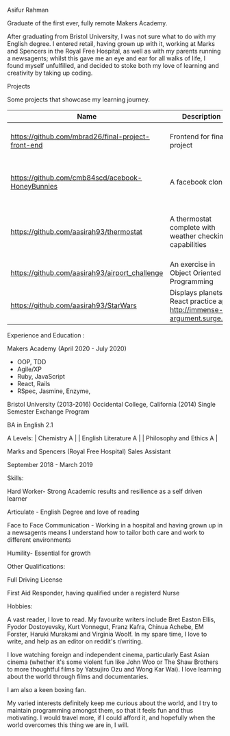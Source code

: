 Asifur Rahman

Graduate of the first ever, fully remote Makers Academy.

After graduating from Bristol University, I was not sure what to do with my English degree. I entered retail, having grown up with it,
working at Marks and Spencers in the Royal Free Hospital, as well as with my parents running a newsagents; whilst this gave me an eye and ear for all walks of life, I found myself unfulfilled, and decided to stoke both my love of learning and creativity by taking up coding. 

Projects

Some projects that showcase my learning journey.

| Name                                                   | Description       | Tech/tools        |
| ----------------------------                           | ----------------- | ----------------- 
|https://github.com/mbrad26/final-project-front-end      | Frontend for final project | React, Jest, Enzyme, Cypress
|https://github.com/cmb84scd/acebook-HoneyBunnies        | A facebook clone  | Ruby, Rails, Rspec, Capybara, Psql |
|https://github.com/aasirah93/thermostat | A thermostat complete with weather checking capabilities | JavaScript, Jasmine, JQuery, Bootstrap CSS, HTML |
|https://github.com/aasirah93/airport_challenge | An exercise in Object Oriented Programming | Ruby, RSpec |
|https://github.com/aasirah93/StarWars   | Displays planets; a React practice app: http://immense-argument.surge.sh/ | React, Cypress, Enzyme |



Experience and Education :

Makers Academy (April 2020 - July 2020)

- OOP, TDD
- Agile/XP
- Ruby, JavaScript
- React, Rails
- RSpec, Jasmine, Enzyme, 

Bristol University (2013-2016)
Occidental College, California (2014) Single Semester Exchange Program

BA in English 2.1


A Levels:
| Chemistry A |
| English Literature A |
| Philosophy and Ethics A |

Marks and Spencers (Royal Free Hospital)
Sales Assistant 

September 2018 - March 2019

Skills:

Hard Worker- Strong Academic results and resilience as a self driven learner

Articulate - English Degree and love of reading

Face to Face Communication - Working in a hospital and having grown up in a newsagents means I understand how to tailor both care and
work to different environments

Humility- Essential for growth

Other Qualifications:

Full Driving License

First Aid Responder, having qualified under a registerd Nurse

Hobbies:

A vast reader, I love to read. My favourite writers include Bret Easton Ellis, Fyodor Dostoyevsky, Kurt Vonnegut, Franz Kafra, Chinua Achebe, EM Forster, Haruki Murakami and Virginia Woolf. 
In my spare time, I love to write, and help as an editor on reddit's r/writing. 

I love watching foreign and independent cinema, particularly East Asian cinema (whether it's some violent fun like John Woo or The Shaw Brothers to more thoughtful films by Yatsujiro Ozu and Wong Kar Wai). I love learning about the world through films and documentaries.

I am also a keen boxing fan.  

My varied interests definitely keep me curious about the world, and I try to maintain programming amongst them, so that it feels fun and thus motivating. I would travel more, if I could afford it, and hopefully when the world overcomes this thing we are in, I will.


